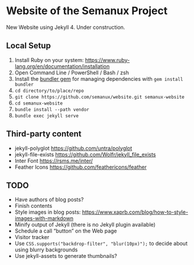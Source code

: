 # Website of the Semanux Project

New Website using Jekyll 4. Under construction.

## Local Setup

1. Install Ruby on your system: <https://www.ruby-lang.org/en/documentation/installation>
2. Open Command Line / PowerShell / Bash / zsh
3. Install the [bundler gem](https://bundler.io) for managing dependencies with `gem install bundler`
4. `cd directory/to/place/repo`
5. `git clone https://github.com/semanux/website.git semanux-website`
6. `cd semanux-website`
7. `bundle install --path vendor`
8. `bundle exec jekyll serve`

## Third-party content
- jekyll-polyglot <https://github.com/untra/polyglot>
- jekyll-file-exists <https://github.com/Wolfr/jekyll_file_exists>
- Inter Font <https://rsms.me/inter/>
- Feather Icons <https://github.com/feathericons/feather>

## TODO
- Have authors of blog posts?
- Finish contents
- Style images in blog posts: <https://www.xaprb.com/blog/how-to-style-images-with-markdown>
- Minify output of Jekyll (there is no Jekyll plugin available)
- Schedule a call “button” on the Web page
- Visitor tracker
- Use `CSS.supports("backdrop-filter", "blur(10px)");` to decide about using blurry backgrounds
- Use jekyll-assets to generate thumbnails?